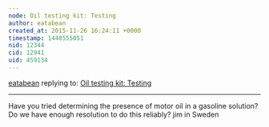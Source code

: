 ```yaml
---
node: Oil testing kit: Testing
author: eatabean
created_at: 2015-11-26 16:24:11 +0000
timestamp: 1448555051
nid: 12344
cid: 12941
uid: 459134
---
```




[eatabean](../profile/eatabean) replying to: [Oil testing kit: Testing](../notes/ethanbass/10-29-2015/oil-testing-kit-testing)

----
Have you tried determining the presence of motor oil in a gasoline solution? Do we have enough resolution to do this reliably?
jim in Sweden